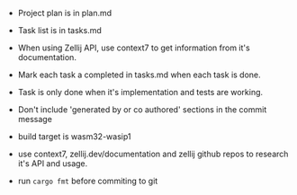 - Project plan is in plan.md
- Task list is in tasks.md

- When using Zellij API, use context7 to get information from it's documentation.
- Mark each task a completed in tasks.md when each task is done.
- Task is only done when it's implementation and tests are working.

- Don't include 'generated by or co authored' sections in the commit message

- build target is wasm32-wasip1

- use context7, zellij.dev/documentation and zellij github repos to research it's API and usage.

- run `cargo fmt` before commiting to git
